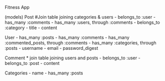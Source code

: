 Fitness App

(models)
Post    #Join table joining categories & users
    - belongs_to :user
    - has_many :comments
    - has_many :users, through :comments
    - belongs_to :category
    - title
    - content



User
    - has_many :posts
    - has_many :comments
    - has_many :commented_posts, through :comments
    - has_many :categories, through :posts
    - username
    - email
    - password_digest


Comment * join table joining users and posts
    - belongs_to :user
    - belongs_to :post
    - content


Categories
    - name
    - has_many :posts




<!-- The code in users_controller - url:'/signup' just means that it will re-render the new page so that itll have the Signup url instead of the user url -->
